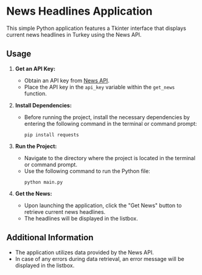# News Headlines Application

This simple Python application features a Tkinter interface that displays current news headlines in Turkey using the News API.

## Usage

1. **Get an API Key:**
   - Obtain an API key from [News API](https://newsapi.org/).
   - Place the API key in the `api_key` variable within the `get_news` function.

2. **Install Dependencies:**
   - Before running the project, install the necessary dependencies by entering the following command in the terminal or command prompt:
     ```
     pip install requests
     ```

3. **Run the Project:**
   - Navigate to the directory where the project is located in the terminal or command prompt.
   - Use the following command to run the Python file:
     ```
     python main.py
     ```

4. **Get the News:**
   - Upon launching the application, click the "Get News" button to retrieve current news headlines.
   - The headlines will be displayed in the listbox.

## Additional Information

- The application utilizes data provided by the News API.
- In case of any errors during data retrieval, an error message will be displayed in the listbox.

